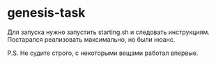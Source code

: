 # genesis-task
Для запуска нужно запустить starting.sh и следовать инструкциям.
Постарался реализовать максимально, но были нюанс.

P.S. Не судите строго, с некоторыми вещами работал впервые.
